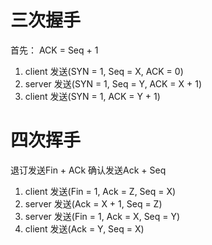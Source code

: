 # 三次握手

首先： ACK = Seq + 1

1. client 发送(SYN = 1, Seq = X, ACK = 0)
2. server 发送(SYN = 1, Seq = Y, ACK = X + 1)
3. client 发送(SYN = 1, ACK = Y + 1)

# 四次挥手
退订发送Fin + ACk
确认发送Ack + Seq
1. client 发送(Fin = 1, Ack = Z, Seq = X)
2. server 发送(Ack = X + 1, Seq = Z)
3. server 发送(Fin = 1, Ack = X, Seq = Y)
4. client 发送(Ack = Y, Seq = X)
